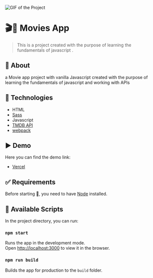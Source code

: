![GIF of the Project](https://github.com/AhmedAF13/movieApp/blob/master/capture.gif)

# 🎬🍿 Movies App
> This is a  project created with the purpose of learning the fundamentals of javascript .

## 🎯 About ##
a Movie app  project with vanilla Javascript created with the purpose of learning the fundamentals of javascript and working with APIs 

## 🚀 Technologies ##
- HTML
- [Sass](https://sass-lang.com/)
- Javascript
- [TMDB API](https://www.themoviedb.org/)
- [webpack](https://webpack.js.org/)

## ▶️ Demo

Here you can find the demo link:

- [Vercel](https://s.vercel.app/)

## ✅ Requirements
Before starting 🏁, you need to have [Node](https://nodejs.org/en/) installed.

## 🏃 Available Scripts

In the project directory, you can run:

### `npm start`

Runs the app in the development mode.<br />
Open [http://localhost:3000](http://localhost:3000) to view it in the browser.

### `npm run build`
Builds the app for production to the `build` folder.<br />